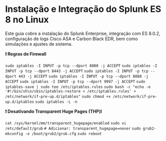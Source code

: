 # Instalação e Integração do Splunk ES 8 no Linux

Este guia cobre a instalação do Splunk Enterprise, integração com ES 8.0.2, configuração de logs Cisco ASA e Carbon Black EDR, bem como simulações e ajustes de sistema.

**❗ Regras de Firewall**

`sudo iptables -I INPUT -p tcp --dport 8000 -j ACCEPT`
`sudo iptables -I INPUT -p tcp --dport 8443 -j ACCEPT`
`sudo iptables -I INPUT -p tcp --dport 443 -j ACCEPT`
`sudo iptables -I INPUT -p tcp --dport 8088 -j ACCEPT`
`sudo iptables -I INPUT -p tcp --dport 9997 -j ACCEPT`
`sudo iptables-save | sudo tee /etc/iptables.rules`
`sudo bash -c "echo -e '#!/bin/sh\n/sbin/iptables-restore < /etc/iptables.rules' > /etc/network/if-pre-up.d/iptables"`
`sudo chmod +x /etc/network/if-pre-up.d/iptables`
`sudo iptables -L -n`

**❗ Desativando Transparent Huge Pages (THP)l**

`cat /sys/kernel/mm/transparent_hugepage/enabled`
`sudo vi /etc/default/grub`
`# Adicionar: transparent_hugepage=never`
`sudo grub2-mkconfig -o /boot/grub2/grub.cfg`
`sudo reboot`



